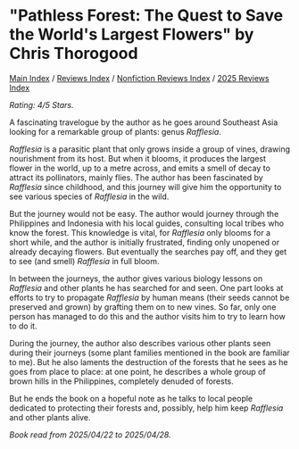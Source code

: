 # "Pathless Forest: The Quest to Save the World's Largest Flowers" by Chris Thorogood

[Main Index](../../../README.md) / [Reviews Index](../../README.md) / [Nonfiction Reviews Index](../README.md) / [2025 Reviews Index](README.md)

*Rating: 4/5 Stars.*

A fascinating travelogue by the author as he goes around Southeast Asia looking for a remarkable group of plants: genus *Rafflesia*.

*Rafflesia* is a parasitic plant that only grows inside a group of vines, drawing nourishment from its host. But when it blooms, it produces the largest flower in the world, up to a metre across, and emits a smell of decay to attract its pollinators, mainly flies. The author has been fascinated by *Rafflesia* since childhood, and this journey will give him the opportunity to see various species of *Rafflesia* in the wild.

But the journey would not be easy. The author would journey through the Philippines and Indonesia with his local guides, consulting local tribes who know the forest. This knowledge is vital, for *Rafflesia* only blooms for a short while, and the author is initially frustrated, finding only unopened or already decaying flowers. But eventually the searches pay off, and they get to see (and smell) *Rafflesia* in full bloom.

In between the journeys, the author gives various biology lessons on *Rafflesia* and other plants he has searched for and seen. One part looks at efforts to try to propagate *Rafflesia* by human means (their seeds cannot be preserved and grown) by grafting them on to new vines. So far, only one person has managed to do this and the author visits him to try to learn how to do it.

During the journey, the author also describes various other plants seen during their journeys (some plant families mentioned in the book are familiar to me). But he also laments the destruction of the forests that he sees as he goes from place to place: at one point, he describes a whole group of brown hills in the Philippines, completely denuded of forests.

But he ends the book on a hopeful note as he talks to local people dedicated to protecting their forests and, possibly, help him keep *Rafflesia* and other plants alive.

*Book read from 2025/04/22 to 2025/04/28.*
